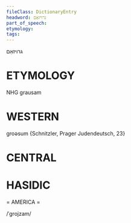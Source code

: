 ```yaml
---
fileClass: DictionaryEntry
headword: גרויזאַם
part_of_speech: 
etymology: 
tags: 
---
```

גרויזאַם

ETYMOLOGY
===========
NHG grausam

WESTERN
========

groəsum {Schnitzler, Prager Judendeutsch, 23}

CENTRAL
========

HASIDIC
=======
= AMERICA = 

/ˈgrojzam/
